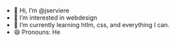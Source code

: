 - 👋 Hi, I’m @jserviere
- 👀 I’m interested in webdesign
- 🌱 I’m currently learning htlm, css, and everything I can.
- 😄 Pronouns: He


<!---
jserviere/jserviere is a ✨ special ✨ repository because its `README.md` (this file) appears on your GitHub profile.
You can click the Preview link to take a look at your changes.
--->
